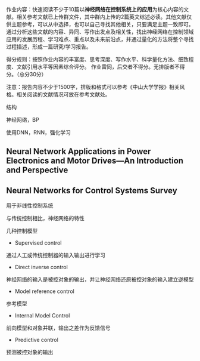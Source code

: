 作业内容：快速阅读不少于10篇以**神经网络在控制系统上的应用**为核心内容的文献。相关参考文献已上传群文件，其中群内上传的2篇英文综述必读。其他文献仅供主题参考，可以从中选择，也可以自己寻找其他相关，只要满足主题一致即可。通过分析这些文献的内容、异同、写作出发点及相关性，找出神经网络在控制领域应用的发展历程、学习难点、重点以及未来前沿点，并通过量化的方法将整个寻找过程描述，形成一篇研究/学习报告。

 

得分规则：按照作业内容的丰富度、思考深度、写作水平、科学量化方法、细致程度、文献引用水平等因素综合评分。 作业雷同，后交者不得分。无排版者不得分。（总分30分）

注意：报告内容不少于1500字，排版和格式可以参考《中山大学学报》相关风格。相关阅读的文献情况可放在参考文献处。

结构

神经网络，BP

使用DNN，RNN，强化学习

 









## Neural Network Applications in Power Electronics and Motor Drives—An Introduction and Perspective 



## Neural Networks for Control Systems Survey

用于非线性控制系统

与传统控制相比，神经网络的特性





几种控制模型

- Supervised control

通过人工或传统控制器的输入输出进行学习

- Direct inverse control

神经网络的输入是被控对象的输出，并让神经网络还原被控对象的输入建立逆模型

- Model reference control

参考模型

- Internal Model Control

前向模型和对象并联，输出之差作为反馈信号

- Predictive control

预测被控对象的输出

